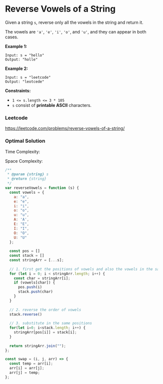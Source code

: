 # Reverse Vowels of a String

Given a string `s`, reverse only all the vowels in the string and return it.

The vowels are `'a'`, `'e'`, `'i'`, `'o'`, and `'u'`, and they can appear in both cases.

 

**Example 1:**

```
Input: s = "hello"
Output: "holle"
```

**Example 2:**

```
Input: s = "leetcode"
Output: "leotcede"
```

 

**Constraints:**

- `1 <= s.length <= 3 * 105`
- `s` consist of **printable ASCII** characters.



### Leetcode

https://leetcode.com/problems/reverse-vowels-of-a-string/



### Optimal Solution

Time Complexity: 

Space Complexity: 

```js
/**
 * @param {string} s
 * @return {string}
 */
var reverseVowels = function (s) {
  const vowels = {
    a: "a",
    e: "e",
    i: "i",
    o: "o",
    u: "u",
    A: 'A',
    E: "E",
    I: "I",
    O: "O",
    U: "U"
  };
  
  const pos = []
  const stack = []
  const stringArr = [...s];
  
  // 1. first get the positions of vowels and also the vowels in the same order of iteration
  for (let i = 0; i < stringArr.length; i++) {
    const char = stringArr[i];
    if (vowels[char]) {
      pos.push(i)
      stack.push(char)
    }
  }
  
  // 2. reverse the order of vowels
  stack.reverse()
  
  // 3. substitute in the same positions
  for(let i=0; i<stack.length; i++) {
    stringArr[pos[i]] = stack[i];
  }
  
  return stringArr.join("");
};

const swap = (i, j, arr) => {
  const temp = arr[i];
  arr[i] = arr[j];
  arr[j] = temp;
};
```
